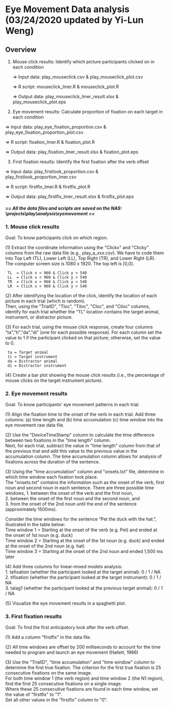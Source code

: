# Eye Movement Data analysis (03/24/2020 updated by Yi-Lun Weng)
  

## **Overview** 

1.  Mouse click results: Identify which picture participants clicked on in each condition

    => Input data:  play_mouseclick.csv & play_mouseclick_plot.csv
   
    => R script:    mouseclick_lmer.R & mouseclick_plot.R
   
    => Output data: play_mouseclick_lmer_result.xlsx & play_mouseclick_plot.eps

2.  Eye movement results: Calculate proportion of fixation on each target in each condition

   => Input data:  play_eye_fixation_proportion.csv & play_eye_fixation_proportion_plot.csv
   
   => R script:    fixation_lmer.R & fixation_plot.R
   
   => Output data: play_fixation_lmer_result.xlsx & fixation_plot.eps

3.  First fixation results: Identify the first fixation after the verb offset

   => Input data:  play_firstlook_proportion.csv & play_firstlook_proportion_lmer.csv
   
   => R script:    firstfix_lmer.R & firstfix_plot.R
   
   => Output data: play_firstfix_lmer_result.xlsx & firstfix_plot.eps
  
#### == ***All the data files and scripts are saved on the NAS: \projects\play\analysis\eyemovement*** ==
  
  
### **1. Mouse click results**  

Goal: To know participants click on which region.

(1) Extract the coordinate information using the "Clickx" and "Clicky" columns from the raw data file (e.g., play_a_xxx.csv).
    We have to code them into Top Left (TL), Lower Left (LL), Top Right (TR), and Lower Right (LR).  
    The computer screen size is 1080 x 1920. The top left is [0,0].

     TL  = Click x < 960 & Click y < 540
     LL  = Click x < 960 & Click y > 540
     TR  = Click x > 960 & Click y < 540
     LR  = Click x > 960 & Click y > 540

(2) After identifying the location of the click, identify the location of each picture in each trial (which is random).  
    Then, using the "TrialID", "Tloc", "Tiloc", "Cloc", and "Ciloc" columns, identify for each trial 
    whether the "TL" location contains the target animal, instrument, or distractor picture.

     
(3) For each trial, using the mouse click response, create four columns "ta","ti","da","di" (one for each possible response). 
    For each column set the value to 1 if the participant clicked on that picture; otherwise, set the value to 0.

     ta = Target animal
     ti = Target instrument
     da = Distractor animal
     di = Distractor instrument

(4) Create a bar plot showing the mouse click results (i.e., the percentage of mouse clicks on the target instrument picture).

### **2. Eye movement results** 

Goal: To know participants' eye movement patterns in each trial.

(1) Align the fixation time to the onset of the verb in each trial. 
    Add three columns: (a) time length and (b) time accumulation (c) time window into the eye movement raw data file.

(2) Use the "DeviceTimeStamp" column to calculate the time difference between two fixations in the "time length" column.  
    Next, for each trial, subtract the value in "time length" column from that of the previous trial and 
    add this value to the previous value in the accumulation column.
    The time accumulation column allows for analysis of fixations across the duration of the sentence.

(3) Using the "time accumulation" column and "onsets.txt" file, determine in which time window each fixation took place.  
    The "onsets.txt" contains the information such as the onset of the verb, first noun and second noun in each sentence.
    There are three possible time windows, 
    1. between the onset of the verb and the first noun,  
    2. between the onset of the first noun and the second noun, and  
    3. from the onset of the 2nd noun until the end of the sentence (approximately 1500ms). 

   Consider the time windows for the sentence “Pet the duck with the hat.”, illustrated in the table below:  
    Time window 1 = Starting at the onset of the verb (e.g. Pet) and ended at the onset of 1st noun (e.g. duck)  
    Time window 2 = Starting at the onset of the 1st noun (e.g. duck) and ended at the onset of the 2nd noun (e.g. hat)  
    Time window 3 = Starting at the onset of the 2nd noun and ended 1,500 ms later  

(4) Add three columns for linear-mixed models analysis:      
    1. tafixation  (whether the participant looked at the target animal): 0 / 1 / NA  
    2. tifixation  (whether the participant looked at the target instrument): 0 / 1 / NA  
    3. talag1      (whether the participant looked at the previous target animal): 0 / 1 / NA  

(5) Visualize the eye movement results in a spaghetti plot.


### **3. First fixation results** 

Goal: To find the first anticipatory look after the verb offset.


(1) Add a column "firstfix" in the data file.

(2) All time windows are offset by 200 milliseconds to account for the time needed to program and launch an eye movement (Hallett, 1986)  

(3) Use the "TrialID", "time accumulation" and "time window" column to determine the first true fixation.
    The criterion for the first true fixation is 25 consecutive fixations on the same image.  
    For both time window 1 (the verb region) and time window 2 (the N1 region), find the first 25 consecutive fixations on a single image.   
    Where these 25 consecutive fixations are found in each time window, set the value of "firstfix" to "1".  
    Set all other values in the "firstfix" column to "0".  

